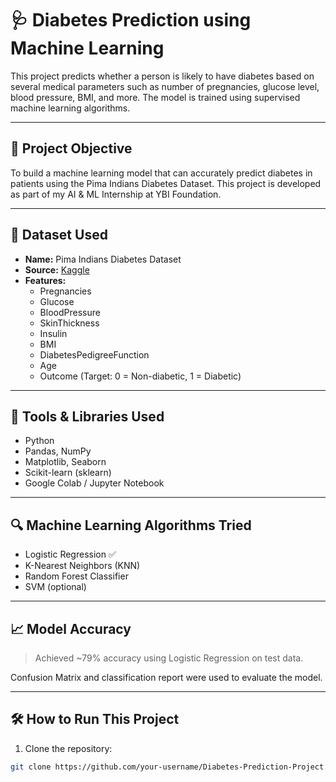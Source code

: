 # 🩺 Diabetes Prediction using Machine Learning

This project predicts whether a person is likely to have diabetes based on several medical parameters such as number of pregnancies, glucose level, blood pressure, BMI, and more. The model is trained using supervised machine learning algorithms.

---

## 📌 Project Objective

To build a machine learning model that can accurately predict diabetes in patients using the Pima Indians Diabetes Dataset. This project is developed as part of my AI & ML Internship at YBI Foundation.

---

## 📂 Dataset Used

- **Name:** Pima Indians Diabetes Dataset  
- **Source:** [Kaggle](https://www.kaggle.com/datasets/uciml/pima-indians-diabetes-database)  
- **Features:**
  - Pregnancies
  - Glucose
  - BloodPressure
  - SkinThickness
  - Insulin
  - BMI
  - DiabetesPedigreeFunction
  - Age
  - Outcome (Target: 0 = Non-diabetic, 1 = Diabetic)

---

## 🧰 Tools & Libraries Used

- Python  
- Pandas, NumPy  
- Matplotlib, Seaborn  
- Scikit-learn (sklearn)  
- Google Colab / Jupyter Notebook  

---

## 🔍 Machine Learning Algorithms Tried

- Logistic Regression ✅  
- K-Nearest Neighbors (KNN)  
- Random Forest Classifier  
- SVM (optional)

---

## 📈 Model Accuracy

> Achieved ~79% accuracy using Logistic Regression on test data.

Confusion Matrix and classification report were used to evaluate the model.

---

## 🛠️ How to Run This Project

1. Clone the repository:

```bash
git clone https://github.com/your-username/Diabetes-Prediction-Project.git
